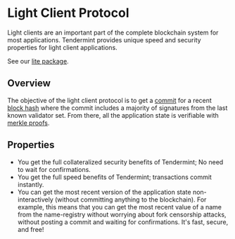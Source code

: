 # Light Client Protocol

Light clients are an important part of the complete blockchain system
for most applications. Tendermint provides unique speed and security
properties for light client applications.

See our [lite
package](https://godoc.org/github.com/blockchainworkers/conch/lite).

## Overview

The objective of the light client protocol is to get a
[commit](./validators.md#committing-a-block) for a recent [block
hash](../spec/consensus/consensus.md.md#block-hash) where the commit includes a
majority of signatures from the last known validator set. From there,
all the application state is verifiable with [merkle
proofs](./merkle.md#iavl-tree).

## Properties

-   You get the full collateralized security benefits of Tendermint; No
    need to wait for confirmations.
-   You get the full speed benefits of Tendermint; transactions
    commit instantly.
-   You can get the most recent version of the application state
    non-interactively (without committing anything to the blockchain).
    For example, this means that you can get the most recent value of a
    name from the name-registry without worrying about fork censorship
    attacks, without posting a commit and waiting for confirmations.
    It's fast, secure, and free!
